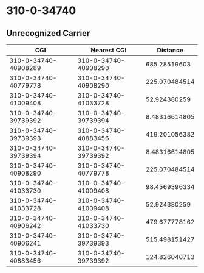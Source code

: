 # 310-0-34740
## Unrecognized Carrier


| CGI | Nearest CGI | Distance |
|-----|-------------|----------|
| 310-0-34740-40908289 | 310-0-34740-40908290 | 685.28519603 |
| 310-0-34740-40779778 | 310-0-34740-40908290 | 225.070484514 |
| 310-0-34740-41009408 | 310-0-34740-41033728 | 52.924380259 |
| 310-0-34740-39739392 | 310-0-34740-39739394 | 8.48316614805 |
| 310-0-34740-39739393 | 310-0-34740-40883456 | 419.201056382 |
| 310-0-34740-39739394 | 310-0-34740-39739392 | 8.48316614805 |
| 310-0-34740-40908290 | 310-0-34740-40779778 | 225.070484514 |
| 310-0-34740-41033730 | 310-0-34740-41009408 | 98.4569396334 |
| 310-0-34740-41033728 | 310-0-34740-41009408 | 52.924380259 |
| 310-0-34740-40906242 | 310-0-34740-41033730 | 479.677778162 |
| 310-0-34740-40906241 | 310-0-34740-39739393 | 515.498151427 |
| 310-0-34740-40883456 | 310-0-34740-39739392 | 124.826040713 |
